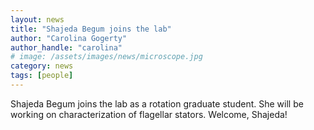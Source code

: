 ```yaml
---
layout: news
title: "Shajeda Begum joins the lab"
author: "Carolina Gogerty"
author_handle: "carolina"
# image: /assets/images/news/microscope.jpg
category: news
tags: [people]
---
```

Shajeda Begum joins the lab as a rotation graduate student. She will be working on characterization of flagellar stators. Welcome, Shajeda! 